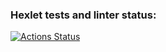 ### Hexlet tests and linter status:
[![Actions Status](https://github.com/bea00811/frontend-project-11/workflows/hexlet-check/badge.svg)](https://github.com/bea00811/frontend-project-11/actions)